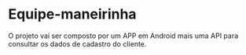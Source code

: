 # Equipe-maneirinha
O projeto vai ser composto por um APP em Android mais uma API para consultar os dados de cadastro do cliente.
